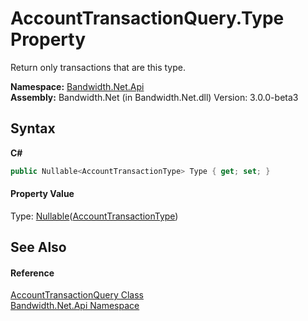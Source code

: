 ﻿# AccountTransactionQuery.Type Property 
 

Return only transactions that are this type.

**Namespace:**&nbsp;<a href ="N_Bandwidth_Net_Api.md">Bandwidth.Net.Api</a><br />**Assembly:**&nbsp;Bandwidth.Net (in Bandwidth.Net.dll) Version: 3.0.0-beta3

## Syntax

**C#**<br />
``` C#
public Nullable<AccountTransactionType> Type { get; set; }
```


#### Property Value
Type: <a href="http://msdn2.microsoft.com/en-us/library/b3h38hb0" target="_blank">Nullable</a>(<a href ="T_Bandwidth_Net_Api_AccountTransactionType.md">AccountTransactionType</a>)

## See Also


#### Reference
<a href ="T_Bandwidth_Net_Api_AccountTransactionQuery.md">AccountTransactionQuery Class</a><br /><a href ="N_Bandwidth_Net_Api.md">Bandwidth.Net.Api Namespace</a><br />